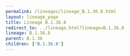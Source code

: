 ```yaml
---
permalink: /lineages/lineage_B.1.36.8.html
layout: lineage_page
title: Lineage B.1.36.8
redirect_to: ../lineage.html?lineage=B.1.36.8
lineage: B.1.36.8
parent: B.1.36
children: ['B.1.36.8']
---
```

